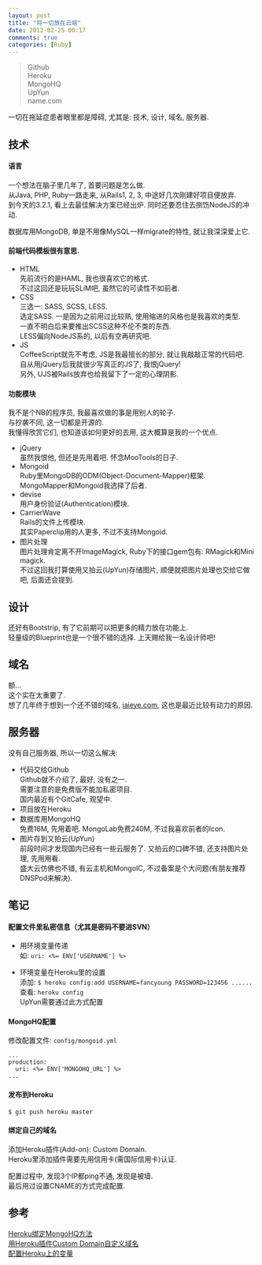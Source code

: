 ```yaml
---
layout: post
title: "将一切放在云端"
date: 2012-02-25 00:17
comments: true
categories: [Ruby]
---
```

> Github  
> Heroku  
> MongoHQ  
> UpYun  
> name.com  

一切在拖延症患者眼里都是障碍,
尤其是: 技术, 设计, 域名, 服务器.

## 技术
#### 语言
一个想法在脑子里几年了, 
首要问题是怎么做.  
从Java, PHP, Ruby一路走来, 
从Rails1, 2, 3, 中途好几次刚建好项目便放弃.  
到今天的3.2.1, 看上去最佳解决方案已经出炉. 
同时还要忍住去捯饬NodeJS的冲动. 

数据库用MongoDB, 
单是不用像MySQL一样migrate的特性, 
就让我深深爱上它.

#### 前端代码模板很有意思.
- HTML  
先前流行的是HAML, 
我也很喜欢它的格式.  
不过这回还是玩玩SLiM吧, 
虽然它的可读性不如前者.
- CSS  
三选一: SASS, SCSS, LESS.  
选定SASS.
一是因为之前用过比较熟, 
使用缩进的风格也是我喜欢的类型.  
一直不明白后来要推出SCSS这种不伦不类的东西.  
LESS偏向NodeJS系的, 以后有空再研究吧.
- JS  
CoffeeScript就先不考虑, 
JS是我最擅长的部分, 
就让我敲敲正常的代码吧.  
自从用jQuery后我就很少写真正的JS了, 
我恨jQuery!  
另外, UJS被Rails放弃也给我留下了一定的心理阴影.

#### 功能模块
我不是个NB的程序员, 我最喜欢做的事是用别人的轮子.  
与抄袭不同, 这一切都是开源的.  
我懂得欣赏它们, 也知道该如何更好的去用, 这大概算是我的一个优点.

- jQuery  
虽然我恨他, 但还是先用着吧.
怀念MooTools的日子.
- Mongoid  
Ruby里MongoDB的ODM(Object-Document-Mapper)框架.  
MongoMapper和Mongoid我选择了后者.  
- devise  
用户身份验证(Authentication)模块.  
- CarrierWave  
Rails的文件上传模块.  
其实Paperclip用的人更多, 不过不支持Mongoid.
- 图片处理  
图片处理肯定离不开ImageMagick, 
Ruby下的接口gem包有: RMagick和Mini magick.  
不过这回我打算使用又拍云(UpYun)存储图片, 
顺便就把图片处理也交给它做吧, 后面还会提到.

## 设计
还好有Bootstrip, 
有了它前期可以把更多的精力放在功能上.  
轻量级的Blueprint也是一个很不错的选择.
上天赐给我一名设计师吧!

## 域名
额...  
这个实在太重要了.  
想了几年终于想到一个还不错的域名, 
[iaieye.com](http://iaieye.com), 
这也是最近比较有动力的原因.

## 服务器
没有自己服务器, 
所以一切这么解决:  
- 代码交给Github   
Github就不介绍了, 最好, 没有之一.   
需要注意的是免费版不能加私密项目.  
国内最近有个GitCafe, 观望中.
- 项目放在Heroku  
- 数据库用MongoHQ  
免费16M, 先用着吧.
MongoLab免费240M, 
不过我喜欢前者的Icon.  
- 图片存到又拍云(UpYun)  
前段时间才发现国内已经有一些云服务了. 
又拍云的口碑不错, 还支持图片处理, 先用用看.  
盛大云仿佛也不错, 有云主机和MongoIC, 
不过备案是个大问题(有朋友推荐DNSPod来解决).

## 笔记
#### 配置文件里私密信息（尤其是密码不要进SVN）
- 用环境变量传递  
如: `uri: <%= ENV['USERNAME'] %>`

- 环境变量在Heroku里的设置  
添加: `$ heroku config:add USERNAME=fancyoung PASSWORD=123456 ......`  
查看: `heroku config`  
UpYun需要通过此方式配置  

#### MongoHQ配置
修改配置文件: `config/mongoid.yml`
```
...
production:
  uri: <%= ENV['MONGOHQ_URL'] %>
...
```

#### 发布到Heroku
`$ git push heroku master`

#### 绑定自己的域名
添加Heroku插件(Add-on): Custom Domain.   
Heroku里添加插件需要先用信用卡(需国际信用卡)认证.   

配置过程中, 发现3个IP都ping不通, 发现是被墙.   
最后用过设置CNAME的方式完成配置.   

## 参考
[Heroku绑定MongoHQ方法](http://devcenter.heroku.com/articles/mongohq)  
[用Heroku插件Custom Domain自定义域名](http://devcenter.heroku.com/articles/custom-domains)  
[配置Heroku上的变量](http://devcenter.heroku.com/articles/config-vars)  
